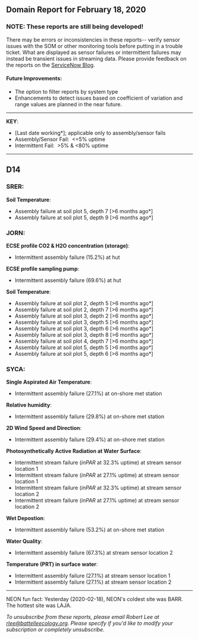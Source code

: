 ## Domain Report for February 18, 2020


### NOTE: These reports are still being developed!
There may be errors or inconsistencies in these reports-- verify sensor issues with the SOM or other monitoring tools before putting in a trouble ticket. What are displayed as sensor failures or intermittent failures may instead be transient issues in streaming data.
Please provide feedback on the reports on the [ServiceNow Blog](https://neon.service-now.com/community?id=community_blog&sys_id=9b4fbe8adbed734017ecf9041d9619be).

#### Future Improvements: 
 - The option to filter reports by system type 
 - Enhancements to detect issues based on coefficient of variation and range values are planned in the near future.

***

**KEY**:

 - [Last date working*]; applicable only to assembly/sensor fails
 - Assembly/Sensor Fail:&nbsp;&nbsp;<=5% uptime
 - Intermittent Fail:&nbsp;&nbsp;>5% & <80% uptime

***
## D14

### SRER:

**Soil Temperature**:
 - Assembly failure at soil plot 5, depth 7 [>6 months ago*]
 - Assembly failure at soil plot 5, depth 9 [>6 months ago*]

### JORN:

**ECSE profile CO2 & H2O concentration (storage)**:
 - Intermittent assembly failure (15.2%) at hut

**ECSE profile sampling pump**:
 - Intermittent assembly failure (69.6%) at hut

**Soil Temperature**:
 - Assembly failure at soil plot 2, depth 5 [>6 months ago*]
 - Assembly failure at soil plot 2, depth 7 [>6 months ago*]
 - Assembly failure at soil plot 3, depth 2 [>6 months ago*]
 - Assembly failure at soil plot 3, depth 5 [>6 months ago*]
 - Assembly failure at soil plot 3, depth 6 [>6 months ago*]
 - Assembly failure at soil plot 3, depth 8 [>6 months ago*]
 - Assembly failure at soil plot 4, depth 7 [>6 months ago*]
 - Assembly failure at soil plot 5, depth 5 [>6 months ago*]
 - Assembly failure at soil plot 5, depth 6 [>6 months ago*]

### SYCA:

**Single Aspirated Air Temperature**:
 - Intermittent assembly failure (27.1%) at on-shore met station

**Relative humidity**:
 - Intermittent assembly failure (29.8%) at on-shore met station

**2D Wind Speed and Direction**:
 - Intermittent assembly failure (29.4%) at on-shore met station

**Photosynthetically Active Radiation at Water Surface**:
 - Intermittent stream failure (_inPAR_ at 32.3% uptime) at stream sensor location 1
 - Intermittent stream failure (_inPAR_ at 27.1% uptime) at stream sensor location 1
 - Intermittent stream failure (_inPAR_ at 32.3% uptime) at stream sensor location 2
 - Intermittent stream failure (_inPAR_ at 27.1% uptime) at stream sensor location 2

**Wet Depostion**:
 - Intermittent assembly failure (53.2%) at on-shore met station

**Water Quality**:
 - Intermittent assembly failure (67.3%) at stream sensor location 2

**Temperature (PRT) in surface water**:
 - Intermittent assembly failure (27.1%) at stream sensor location 1
 - Intermittent assembly failure (27.1%) at stream sensor location 2

***
NEON fun fact: Yesterday (2020-02-18), NEON's coldest site was BARR. The hottest site was LAJA.

_To unsubscribe from these reports, please email Robert Lee at rlee@battelleecology.org. Please specify if you'd like to modify your subscription or completely unsubscribe._
